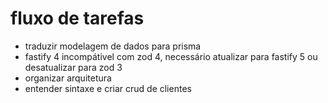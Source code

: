 # fluxo de tarefas

- traduzir modelagem de dados para prisma
- fastify 4 incompátivel com zod 4, necessário atualizar para fastify 5 ou desatualizar para zod 3
- organizar arquitetura
- entender sintaxe e criar crud de clientes

